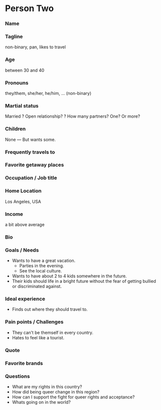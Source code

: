 # Person Two

### Name
### Tagline
non-binary, pan, likes to travel

### Age
between 30 and 40

### Pronouns
they/them, she/her, he/him, ...
(non-binary)

### Martial status
Married
? Open relationship?
? How many partners? One? Or more?

### Children
None — But wants some.

### Frequently travels to
### Favorite getaway places
### Occupation / Job title
### Home Location
Los Angeles, USA

### Income
a bit above average

### Bio
### Goals / Needs
- Wants to have a great vacation.
	* Parties in the evening.
	* See the local culture.
- Wants to have about 2 to 4 kids somewhere in the future.
- Their kids should life in a bright future without the fear of getting bullied or discriminated against.

### Ideal experience
- Finds out where they should travel to.

### Pain points / Challenges
- They can't be themself in every country.
- Hates to feel like a tourist.

### Quote
### Favorite brands

### Questions
- What are my rights in this country?
- How did being queer change in this region?
- How can I support the fight for queer rights and acceptance?
- Whats going on in the world?
























